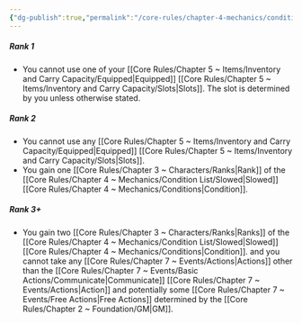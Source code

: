 ```yaml
---
{"dg-publish":true,"permalink":"/core-rules/chapter-4-mechanics/condition-list/restrained/"}
---
```


##### Rank 1
- You cannot use one of your [[Core Rules/Chapter 5 ~ Items/Inventory and Carry Capacity/Equipped\|Equipped]] [[Core Rules/Chapter 5 ~ Items/Inventory and Carry Capacity/Slots\|Slots]]. The slot is determined by you unless otherwise stated.
##### Rank 2
- You cannot use any [[Core Rules/Chapter 5 ~ Items/Inventory and Carry Capacity/Equipped\|Equipped]] [[Core Rules/Chapter 5 ~ Items/Inventory and Carry Capacity/Slots\|Slots]].
- You gain one [[Core Rules/Chapter 3 ~ Characters/Ranks\|Rank]] of the [[Core Rules/Chapter 4 ~ Mechanics/Condition List/Slowed\|Slowed]] [[Core Rules/Chapter 4 ~ Mechanics/Conditions\|Condition]].
##### Rank 3+
- You gain two [[Core Rules/Chapter 3 ~ Characters/Ranks\|Ranks]] of the [[Core Rules/Chapter 4 ~ Mechanics/Condition List/Slowed\|Slowed]] [[Core Rules/Chapter 4 ~ Mechanics/Conditions\|Condition]]. and you cannot take any [[Core Rules/Chapter 7 ~ Events/Actions\|Actions]] other than the [[Core Rules/Chapter 7 ~ Events/Basic Actions/Communicate\|Communicate]] [[Core Rules/Chapter 7 ~ Events/Actions\|Action]] and potentially some [[Core Rules/Chapter 7 ~ Events/Free Actions\|Free Actions]] determined by the [[Core Rules/Chapter 2 ~ Foundation/GM\|GM]].
